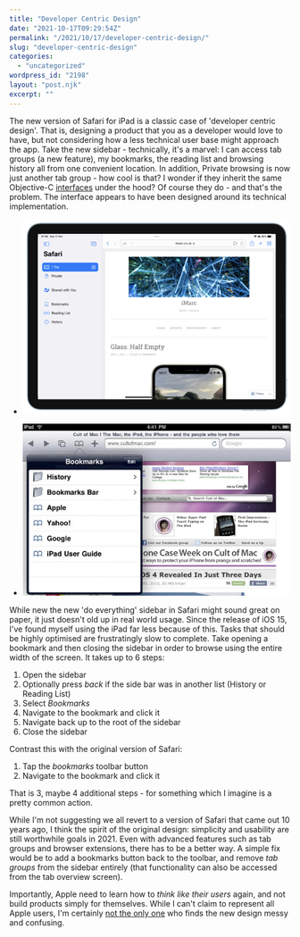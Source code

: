 ```yaml
---
title: "Developer Centric Design"
date: "2021-10-17T09:29:54Z"
permalink: "/2021/10/17/developer-centric-design/"
slug: "developer-centric-design"
categories:
  - "uncategorized"
wordpress_id: "2198"
layout: "post.njk"
excerpt: ""
---
```


The new version of Safari for iPad is a classic case of 'developer centric design'. That is, designing a product that you as a developer would love to have, but not considering how a less technical user base might approach the app. Take the new sidebar - technically, it's a marvel: I can access tab groups (a new feature), my bookmarks, the reading list and browsing history all from one convenient location. In addition, Private browsing is now just another tab group - how cool is that? I wonder if they inherit the same Objective-C [interfaces](https://www.tutorialspoint.com/objective_c/objective_c_inheritance.htm) under the hood? Of course they do - and that's the problem. The interface appears to have been designed around its technical implementation.

*   [![](/wp-content/uploads/2021/10/img_0142_ipadair4_skyblue_landscape.png?w=656)](/wp-content/uploads/2021/10/img_0142_ipadair4_skyblue_landscape.png)
    
*   [![](/wp-content/uploads/2021/10/bookmarks_ios1.jpg?w=656)](/wp-content/uploads/2021/10/bookmarks_ios1.jpg)
    

While new the new 'do everything' sidebar in Safari might sound great on paper, it just doesn't old up in real world usage. Since the release of iOS 15, I've found myself using the iPad far less because of this. Tasks that should be highly optimised are frustratingly slow to complete. Take opening a bookmark and then closing the sidebar in order to browse using the entire width of the screen. It takes up to 6 steps:

1.  Open the sidebar
2.  Optionally press _back_ if the side bar was in another list (History or Reading List)
3.  Select _Bookmarks_
4.  Navigate to the bookmark and click it
5.  Navigate back up to the root of the sidebar
6.  Close the sidebar

Contrast this with the original version of Safari:

1.  Tap the _bookmarks_ toolbar button
2.  Navigate to the bookmark and click it

That is 3, maybe 4 additional steps - for something which I imagine is a pretty common action.

While I'm not suggesting we all revert to a version of Safari that came out 10 years ago, I think the spirit of the original design: simplicity and usability are still worthwhile goals in 2021. Even with advanced features such as tab groups and browser extensions, there has to be a better way. A simple fix would be to add a bookmarks button back to the toolbar, and remove _tab groups_ from the sidebar entirely (that functionality can also be accessed from the tab overview screen).

Importantly, Apple need to learn how to _think like their users_ again, and not build products simply for themselves. While I can't claim to represent all Apple users, I'm certainly [not the only one](https://daringfireball.net/linked/2021/10/15/safari-15-favorites-bar) who finds the new design messy and confusing.
